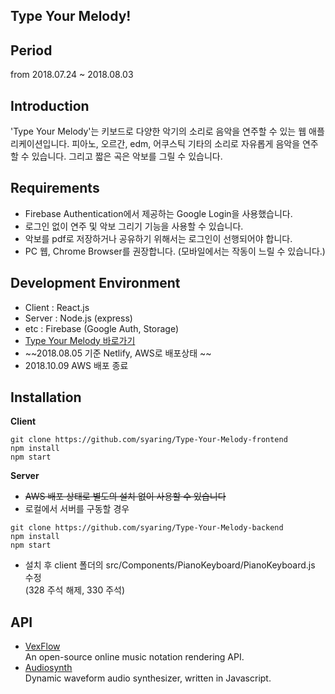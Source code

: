 ## Type Your Melody!

## Period
from 2018.07.24 ~ 2018.08.03

## Introduction

'Type Your Melody'는 키보드로 다양한 악기의 소리로 음악을 연주할 수 있는 웹 애플리케이션입니다. 피아노, 오르간, edm, 어쿠스틱 기타의 소리로 자유롭게 음악을 연주할 수 있습니다. 그리고 짧은 곡은 악보를 그릴 수 있습니다.



## Requirements

- Firebase Authentication에서 제공하는 Google Login을 사용했습니다.
- 로그인 없이 연주 및 악보 그리기 기능을 사용할 수 있습니다.
- 악보를 pdf로 저장하거나 공유하기 위해서는 로그인이 선행되어야 합니다.
- PC 웹, Chrome Browser를 권장합니다. (모바일에서는 작동이 느릴 수 있습니다.)


## Development Environment

- Client : React.js
- Server : Node.js (express)
- etc : Firebase (Google Auth, Storage)
- [Type Your Melody 바로가기](https://typeyourmelody.netlify.com/)
- ~~2018.08.05 기준 Netlify, AWS로 배포상태 ~~
- 2018.10.09 AWS 배포 종료


## Installation

**Client**

```
git clone https://github.com/syaring/Type-Your-Melody-frontend
npm install
npm start
```

**Server**

- ~~AWS 배포 상태로 별도의 설치 없이 사용할 수 있습니다~~
- 로컬에서 서버를 구동할 경우

```
git clone https://github.com/syaring/Type-Your-Melody-backend
npm install
npm start
```

- 설치 후 client 폴더의 src/Components/PianoKeyboard/PianoKeyboard.js 수정  
  (328 주석 해제, 330 주석)


## API

- [VexFlow](http://www.vexflow.com/)  
  An open-source online music notation rendering API.
- [Audiosynth](https://github.com/keithwhor/audiosynth)  
  Dynamic waveform audio synthesizer, written in Javascript.
